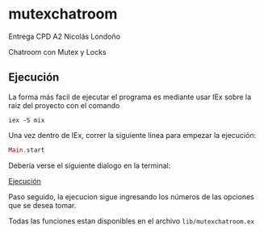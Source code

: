# mutexchatroom

Entrega CPD A2 Nicolás Londoño

Chatroom con Mutex y Locks

## Ejecución

La forma más facil de ejecutar el programa es mediante usar IEx sobre la raiz del proyecto con el comando

```Terminal
iex -S mix
```

Una vez dentro de IEx, correr la siguiente linea para empezar la ejecución:

```Elixir
Main.start
```

Debería verse el siguiente dialogo en la terminal:

[Ejecución](docs/bfde2ae8-9ba1-4e1c-b2bc-de344d63752d.jpeg "Ejecución")

Paso seguido, la ejecucion sigue ingresando los números de las opciones que se desea tomar.

Todas las funciones estan disponibles en el archivo `lib/mutexchatroom.ex`
